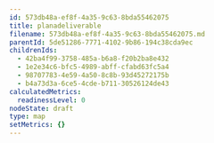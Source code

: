 ```yaml
---
id: 573db48a-ef8f-4a35-9c63-8bda55462075
title: planadeliverable
filename: 573db48a-ef8f-4a35-9c63-8bda55462075.md
parentId: 5de51286-7771-4102-9b86-194c38cda9ec
childrenIds:
  - 42ba4f99-3758-485a-b6a8-f20b2ba8e432
  - 1e2e34c6-bfc5-4989-abff-cfabd63fc5a4
  - 98707783-4e59-4a50-8c8b-93d45272175b
  - b4a73d3a-6ce5-4cde-b711-30526124de43
calculatedMetrics:
  readinessLevel: 0
nodeState: draft
type: map
setMetrics: {}
---
```

